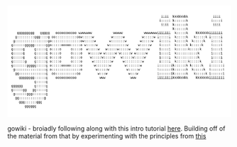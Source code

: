 ![GOWIKI!](img/ascii-gowiki.png)

gowiki - broiadly following along with this intro tutorial [here](https://golang.org/doc/articles/wiki/). Building off of the material from that by experimenting with the principles from [this](https://www.youtube.com/watch?v=rWBSMsLG8po)